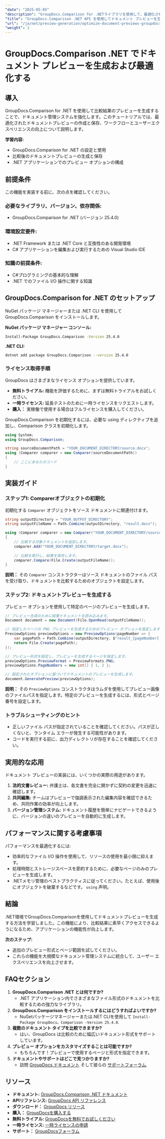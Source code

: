 ```yaml
---
"date": "2025-05-05"
"description": "GroupDocs.Comparison for .NETライブラリを使用して、最適化されたドキュメントプレビューを生成する方法を学びましょう。ワークフローを合理化し、ユーザーエクスペリエンスを向上させ、一目でわかる洞察を提供します。"
"title": "GroupDocs.Comparison .NET API を使用してドキュメント プレビューを生成および最適化する"
"url": "/ja/net/preview-generation/optimize-document-previews-groupdocs-comparison-dotnet/"
"weight": 1
---
```


# GroupDocs.Comparison .NET でドキュメント プレビューを生成および最適化する

## 導入

GroupDocs.Comparison for .NET を使用して比較結果のプレビューを生成することで、ドキュメント管理システムを強化します。このチュートリアルでは、最適化されたドキュメントプレビューの作成と保存、ワークフローとユーザーエクスペリエンスの向上について説明します。

**学習内容:**
- GroupDocs.Comparison for .NET の設定と使用
- 比較後のドキュメントプレビューの生成と保存
- .NET アプリケーションでのプレビュー オプションの構成

## 前提条件

この機能を実装する前に、次の点を確認してください。

### 必要なライブラリ、バージョン、依存関係:
- GroupDocs.Comparison for .NET (バージョン 25.4.0)

### 環境設定要件:
- .NET Framework または .NET Core と互換性のある開発環境
- C# アプリケーションを編集および実行するための Visual Studio IDE

### 知識の前提条件:
- C#プログラミングの基本的な理解
- .NET でのファイル I/O 操作に関する知識

## GroupDocs.Comparison for .NET のセットアップ

NuGet パッケージ マネージャーまたは .NET CLI を使用して GroupDocs.Comparison をインストールします。

**NuGet パッケージ マネージャー コンソール:**

```bash
Install-Package GroupDocs.Comparison -Version 25.4.0
```

**.NET CLI:**

```bash
dotnet add package GroupDocs.Comparison --version 25.4.0
```

### ライセンス取得手順

GroupDocs はさまざまなライセンス オプションを提供しています。
- **無料トライアル:** 機能を評価するために、まずは無料トライアルをお試しください。
- **一時ライセンス:** 延長テストのために一時ライセンスをリクエストします。
- **購入：** 実稼働で使用する場合はフルライセンスを購入してください。

GroupDocs.Comparison を初期化するには、必要な using ディレクティブを追加し、Comparison クラスを初期化します。

```csharp
using System;
using GroupDocs.Comparison;

string sourceDocumentPath = "YOUR_DOCUMENT_DIRECTORY/source.docx";
using (Comparer comparer = new Comparer(sourceDocumentPath))
{
    // ここにあなたのコード
}
```

## 実装ガイド

### ステップ1: Comparerオブジェクトの初期化

初期化する `Comparer` オブジェクトをソース ドキュメントに関連付けます。

```csharp
string outputDirectory = "YOUR_OUTPUT_DIRECTORY";
string outputFileName = Path.Combine(outputDirectory, "result.docx");

using (Comparer comparer = new Comparer("YOUR_DOCUMENT_DIRECTORY/source.docx"))
{
    // 比較する対象ドキュメントを追加します。
    comparer.Add("YOUR_DOCUMENT_DIRECTORY/target.docx");
    
    // 比較を実行し、結果を保存します。
    comparer.Compare(File.Create(outputFileName));
}
```

**説明：**
その `Comparer` コンストラクターはソース ドキュメントのファイル パスを受け取り、ドキュメントを比較するためのオブジェクトを設定します。

### ステップ2: ドキュメントプレビューを生成する

プレビュー オプションを使用して特定のページのプレビューを生成します。

```csharp
// プレビュー生成のために結果ドキュメントを読み込みます。
Document document = new Document(File.OpenRead(outputFileName));

// 指定したページの PNG プレビューを生成するためのプレビュー オプションを設定します。
PreviewOptions previewOptions = new PreviewOptions(pageNumber => {
    var pagePath = Path.Combine(outputDirectory, $"result_{pageNumber}.png");
    return File.Create(pagePath);
});

// プレビュー形式を設定し、プレビューを生成するページを指定します。
previewOptions.PreviewFormat = PreviewFormats.PNG;
previewOptions.PageNumbers = new int[] { 1, 2 };

// 設定されたオプションに基づいてドキュメントのプレビューを生成します。
document.GeneratePreview(previewOptions);
```

**説明：**
その `PreviewOptions` コンストラクタはラムダを使用してプレビュー画像のファイルパスを指定します。特定のプレビューを生成するには、形式とページ番号を設定します。

### トラブルシューティングのヒント
- 正しいファイル パスが指定されていることを確認してください。パスが正しくないと、ランタイム エラーが発生する可能性があります。
- コードを実行する前に、出力ディレクトリが存在することを確認してください。

## 実用的な応用

ドキュメント プレビューの実装には、いくつかの実際の用途があります。
1. **法的文書レビュー:** 弁護士は、各文書を完全に開かずに契約の変更を迅速に確認します。
2. **共同編集:** チームはプレビューで強調表示された編集内容を確認できるため、共同作業の効率が向上します。
3. **バージョン管理システム:** ドキュメント履歴を簡単にナビゲートできるように、バージョンの違いのプレビューを自動的に生成します。

## パフォーマンスに関する考慮事項

パフォーマンスを最適化するには:
- 効率的なファイル I/O 操作を使用して、リソースの使用を最小限に抑えます。
- 処理時間とストレージスペースを節約するために、必要なページのみのプレビューを生成します。
- .NETメモリ管理のベストプラクティスに従ってください。たとえば、使用後にオブジェクトを破棄するなどです。 `using` 声明。

## 結論

.NET環境でGroupDocs.Comparisonを使用してドキュメントプレビューを生成する方法を学習しました。この機能により、比較結果に素早くアクセスできるようになるため、アプリケーションの機能性が向上します。

**次のステップ:**
- 追加のプレビュー形式とページ範囲を試してください。
- これらの機能を大規模なドキュメント管理システムに統合して、ユーザー エクスペリエンスを向上させます。

## FAQセクション

1. **GroupDocs.Comparison .NET とは何ですか?**
   - .NET アプリケーション内でさまざまなファイル形式のドキュメントを比較するための強力なライブラリ。
2. **GroupDocs.Comparison をインストールするにはどうすればよいですか?**
   - NuGetパッケージマネージャーまたは.NET CLIを使用して `Install-Package GroupDocs。Comparison -Version 25.4.0`.
3. **複数のドキュメント タイプを比較できますか?**
   - はい、GroupDocs は比較のために幅広いドキュメント形式をサポートしています。
4. **プレビュー オプションをカスタマイズすることは可能ですか?**
   - もちろんです！プレビューで使用するページと形式を指定できます。
5. **ドキュメントやサポートはどこで見つかりますか?**
   - 訪問 [GroupDocs ドキュメント](https://docs.groupdocs.com/comparison/net/) そして彼らの [サポートフォーラム](https://forum。groupdocs.com/c/comparison/).

## リソース

- **ドキュメント:** [GroupDocs.Comparison .NET ドキュメント](https://docs.groupdocs.com/comparison/net/)
- **APIリファレンス:** [GroupDocs API リファレンス](https://reference.groupdocs.com/comparison/net/)
- **ダウンロード：** [GroupDocs リリース](https://releases.groupdocs.com/comparison/net/)
- **購入：** [GroupDocsを購入する](https://purchase.groupdocs.com/buy)
- **無料トライアル:** [GroupDocsを無料でお試しください](https://releases.groupdocs.com/comparison/net/)
- **一時ライセンス:** [一時ライセンスの申請](https://purchase.groupdocs.com/temporary-license/)
- **サポート：** [GroupDocsフォーラム](https://forum.groupdocs.com/c/comparison/)